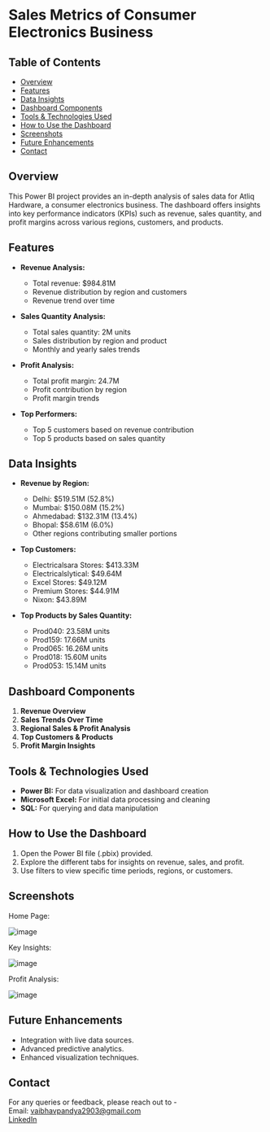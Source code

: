 # Sales Metrics of Consumer Electronics Business

## Table of Contents
- [Overview](#overview)
- [Features](#features)
- [Data Insights](#data-insights)
- [Dashboard Components](#dashboard-components)
- [Tools & Technologies Used](#tools--technologies-used)
- [How to Use the Dashboard](#how-to-use-the-dashboard)
- [Screenshots](#screenshots)
- [Future Enhancements](#future-enhancements)
- [Contact](#contact)

## Overview
This Power BI project provides an in-depth analysis of sales data for Atliq Hardware, a consumer electronics business. The dashboard offers insights into key performance indicators (KPIs) such as revenue, sales quantity, and profit margins across various regions, customers, and products.

## Features
- **Revenue Analysis:**
  - Total revenue: $984.81M
  - Revenue distribution by region and customers
  - Revenue trend over time

- **Sales Quantity Analysis:**
  - Total sales quantity: 2M units
  - Sales distribution by region and product
  - Monthly and yearly sales trends

- **Profit Analysis:**
  - Total profit margin: 24.7M
  - Profit contribution by region
  - Profit margin trends

- **Top Performers:**
  - Top 5 customers based on revenue contribution
  - Top 5 products based on sales quantity

## Data Insights
- **Revenue by Region:**
  - Delhi: $519.51M (52.8%)
  - Mumbai: $150.08M (15.2%)
  - Ahmedabad: $132.31M (13.4%)
  - Bhopal: $58.61M (6.0%)
  - Other regions contributing smaller portions

- **Top Customers:**
  - Electricalsara Stores: $413.33M
  - Electricalslytical: $49.64M
  - Excel Stores: $49.12M
  - Premium Stores: $44.91M
  - Nixon: $43.89M

- **Top Products by Sales Quantity:**
  - Prod040: 23.58M units
  - Prod159: 17.66M units
  - Prod065: 16.26M units
  - Prod018: 15.60M units
  - Prod053: 15.14M units

## Dashboard Components
1. **Revenue Overview**
2. **Sales Trends Over Time**
3. **Regional Sales & Profit Analysis**
4. **Top Customers & Products**
5. **Profit Margin Insights**

## Tools & Technologies Used
- **Power BI:** For data visualization and dashboard creation
- **Microsoft Excel:** For initial data processing and cleaning
- **SQL:** For querying and data manipulation

## How to Use the Dashboard
1. Open the Power BI file (.pbix) provided.
2. Explore the different tabs for insights on revenue, sales, and profit.
3. Use filters to view specific time periods, regions, or customers.

## Screenshots
Home Page:

![image](https://github.com/user-attachments/assets/eabdf597-b4cb-4bb2-9a22-2e8d7469fba3)


Key Insights:

![image](https://github.com/user-attachments/assets/d3fb15e4-ff92-414f-ab08-4a45b3efe1d0)


Profit Analysis:

![image](https://github.com/user-attachments/assets/08cf58ee-5b87-4969-9f0d-161e746e0830)


## Future Enhancements
- Integration with live data sources.
- Advanced predictive analytics.
- Enhanced visualization techniques.

## Contact
For any queries or feedback, please reach out to -<br>
Email: vaibhavpandya2903@gmail.com<br>
[LinkedIn](https://www.linkedin.com/in/vaibhavpandya2903/)
